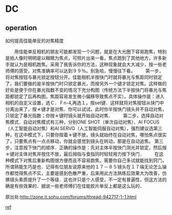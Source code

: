 
# DC

## operation

如何提高佳能单反的对焦精度


　　用佳能单反相机的朋友可能都发现一个问题，就是在大光圈下容易跑焦，特别是拍人像时明明是以眼睛为焦点，可照片出来一看，焦点跑到了其他地方，许多新手就认为是相机跑焦。采用了我告诉你的方法，这种现象就会大大减少，按一些老师傅的感受，对焦准确率可以达到９９％。别急哈，慢慢往下看。
　　第一步，将对焦按钮与暴光锁定按钮分开。佳能相机半按快门时就将暴光与焦距同时锁定了，我们要做的是半按快门时只锁定暴光，而按另外一个键才锁定对焦。这样做的好处是便于你在暴光指数不变的情况下充分构图（传统方法下半按快门将暴光与焦距都锁定了后再构图，焦距容易发生微小偏移导致焦点不实）。具体操作是：进入相机的自定义设置，选Ｃ．Ｆn-4,再选１，按set键．这样就将对焦按钮从快门中分离出来了，按＊键才是对焦．你可以试试，此时你半按快门镜头并不自动对焦，只锁定了暴光指数；你按＊键时镜头就开始自动对焦．
　　第二步，选择自动对焦模式．自动对焦模式有三种，分别ONE SHOT（单次自动对焦）、AI FOCUS（人工智能自动对焦）和AI SERVO（人工智能伺服自动对焦），强烈建议选第三种。在这中模式下，只要你按着＊键不放，镜头就始终在自动对焦，哪怕焦点很实了，只要焦点有一点点移动，你就会感觉到镜头在转动，那是在自动追焦。
第三步，注意按下快门的顺序．正确的操作是：先对主体半按快门测光并锁定，然后按＊键对主体对焦并按住不放，最后拇指与食指同时轻轻用力按下快门．
　　在这种模式下对焦后重新构图很方便而且不容易跑焦，需要你自己多试就能找到窍门，所谓熟能生巧是也．记得有位朋友说原来他的１７－８５镜头在１７端无论怎么操作都觉得焦点不实，主要是感到色散严重，后来用此方法熟练后效果大为改善，仿佛镜头素质提升了一个等级．这也许只是个人感受，不一定有普遍性，但这方法的确是有些效果的．据说一些老师傅们在佳能胶片单反上都是这么玩的．

原出处:http://zone.it.sohu.com/forums/thread-942717-1-1.html

[ref](http://forums.nphoto.net/thread/2007-04/25/ff808081120639da01122499a4bc399d.shtml)
